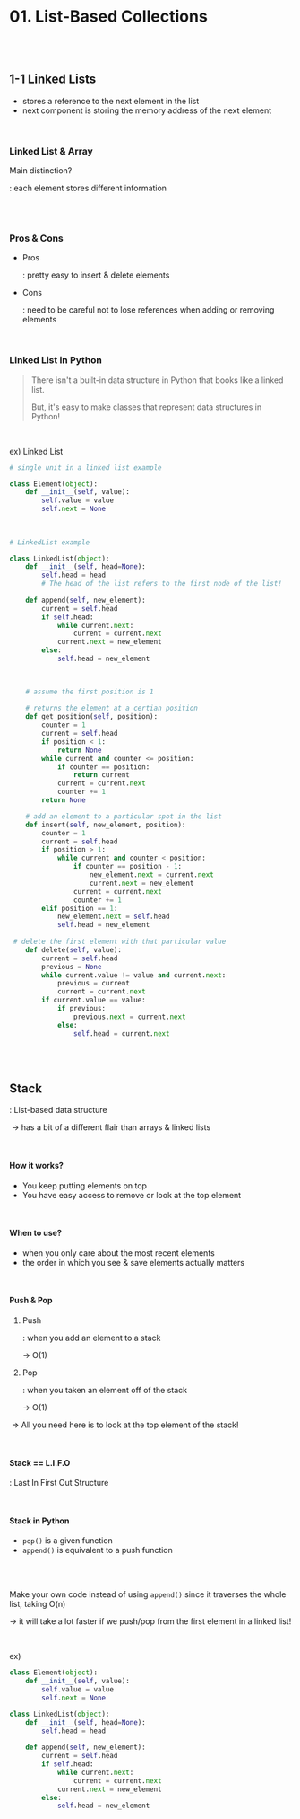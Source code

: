 # 01. List-Based Collections

<br/>

<br/>

## 1-1 Linked Lists

- stores a reference to the next element in the list
- next component is storing the memory address of the next element

<br/>

### Linked List & Array

Main distinction?

: each element stores different information

<br/>

<br/>

### Pros & Cons

- Pros

  : pretty easy to insert & delete elements

- Cons

  : need to be careful not to lose references when adding or removing elements

<br/>

### Linked List in Python

> There isn't a built-in data structure in Python that books like a linked list.
>
> But, it's easy to make classes that represent data structures in Python!

<br/>

ex) Linked List

```python
# single unit in a linked list example

class Element(object):
    def __init__(self, value):
        self.value = value
        self.next = None
        
    
    
# LinkedList example

class LinkedList(object):
    def __init__(self, head=None):
        self.head = head
        # The head of the list refers to the first node of the list!
        
    def append(self, new_element):
        current = self.head
        if self.head:
            while current.next:
                current = current.next
            current.next = new_element
        else:
            self.head = new_element

            
            
    # assume the first position is 1        
            
    # returns the element at a certian position        
    def get_position(self, position):
        counter = 1
        current = self.head
        if position < 1:
            return None
        while current and counter <= position:
            if counter == position:
                return current
            current = current.next
            counter += 1
        return None

    # add an element to a particular spot in the list
    def insert(self, new_element, position):
        counter = 1
        current = self.head
        if position > 1:
            while current and counter < position:
                if counter == position - 1:
                    new_element.next = current.next
                    current.next = new_element
                current = current.next
                counter += 1
        elif position == 1:
            new_element.next = self.head
            self.head = new_element
            
 # delete the first element with that particular value
    def delete(self, value):
        current = self.head
        previous = None
        while current.value != value and current.next:
            previous = current
            current = current.next
        if current.value == value:
            if previous:
                previous.next = current.next
            else:
                self.head = current.next
```

<br/>

<br/>

## Stack

: List-based data structure

​ -> has a bit of a different flair than arrays & linked lists

<br/>

#### How it works?

- You keep putting elements on top
- You have easy access to remove or look at the top element

<br/>

#### When to use?

- when you only care about the most recent elements
- the order in which you see & save elements actually matters

<br/>

#### Push & Pop

1. Push

   : when you add an element to a stack

      -> O(1)

2. Pop

   : when you taken an element off of the stack

      -> O(1)

​                => All you need here is to look at the top element of the stack!

<br/>

#### Stack == L.I.F.O

: Last In First Out Structure

<br/>

#### Stack in Python

- `pop()` is a given function
- `append()` is equivalent to a push function

<br/>

<br/>

Make your own code instead of using `append()` since it traverses the whole list, taking O(n)

  -> it will take a lot faster if we push/pop from the first element in a linked list!

<br/>

ex)

``` python
class Element(object):
    def __init__(self, value):
        self.value = value
        self.next = None

class LinkedList(object):
    def __init__(self, head=None):
        self.head = head
    
    def append(self, new_element):
        current = self.head
        if self.head:
            while current.next:
                current = current.next
            current.next = new_element
        else:
            self.head = new_element
``` 
